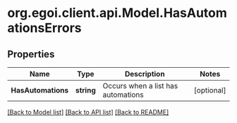 # org.egoi.client.api.Model.HasAutomationsErrors
## Properties

Name | Type | Description | Notes
------------ | ------------- | ------------- | -------------
**HasAutomations** | **string** | Occurs when a list has automations | [optional] 

[[Back to Model list]](../README.md#documentation-for-models) [[Back to API list]](../README.md#documentation-for-api-endpoints) [[Back to README]](../README.md)

